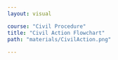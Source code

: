 ```yaml
---
layout: visual

course: "Civil Procedure"
title: "Civil Action Flowchart"
path: "materials/CivilAction.png"
  
---
```


